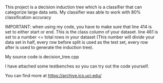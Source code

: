 This project is a decision induction tree which is a classifier that can categorize large data sets. My classifier was able to work with 80% classification accuracy

IMPORTANT: when using my code, you have to make sure that 
line 414 is set to either start or end. This is the class column of your dataset. 
line 461 is set to a number <= total rows in your dataset (This number
will divide your data set in half, every row before split is used as the test set, 
every row after is used to generate the induction tree). 

My source code is decision_tree.cpp

I have attached some testbenches so you can try out the code yourself. 

You can find more at https://archive.ics.uci.edu/ 
